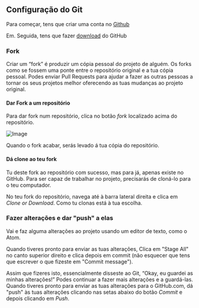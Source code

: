 ## Configuração do Git

Para começar, tens que criar uma conta no [Github](https://github.com/join)

Em. Seguida, tens que fazer [download](https://desktop.github.com/) do GitHub

### Fork

Criar um “fork” é produzir um cópia pessoal do projeto de alguém. Os forks como se fossem uma ponte entre o repositório original e a tua cópia pessoal. Podes enviar Pull Requests para ajudar a fazer as outras pessoas a tornar os seus projetos melhor oferecendo as tuas mudanças ao projeto original.

#### Dar Fork a um repositório

Para dar fork num repositório, clica no botão _fork_ localizado acima do repositório.

 ![Image](/sys-config/images/fork_forkbutton.png)

 Quando o fork acabar, serás levado á tua cópia do repositório.

#### Dá clone ao teu fork

Tu deste fork ao repositório com sucesso, mas para já, apenas existe no GitHub. Para ser capaz de trabalhar no projeto, precisarás de cloná-lo para o teu computador.

No teu fork do repositório, navega até à barra lateral direita e clica em _Clone or Download_. Como tu clonas está à tua escolha.

### Fazer alterações e dar "push" a elas

Vai e faz alguma alterações ao projeto usando um editor de texto, como o Atom.

Quando tiveres pronto para enviar as tuas alterações,  Clica em "Stage All" no canto superior direito e clica depois em commit (não esquecer que tens que escrever o que fizeste em "Commit message").

Assim que fizeres isto, essencialmente disseste ao Git, “Okay, eu guardei as minhas alterações!” Podes continuar a fazer mais alterações e a guardá-las. Quando tiveres pronto para enviar as tuas alterações para o GitHub.com, dá "push" às tuas alterações clicando nas setas abaixo do botão _Commit_ e depois clicando em _Push_.

